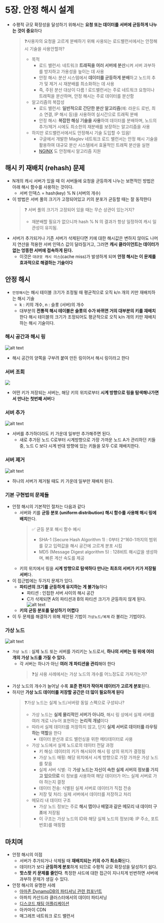 # 5장. 안정 해시 설계
- 수평적 규모 확장성을 달성하기 위해서는 **요청 또는 데이터를 서버에 균등하게 나누는 것이 중요**하다
    > ❓사용자의 요청을 고르게 분배하기 위해 사용되는 로드밸런서에서는 안정해시 기술을 사용안할까?
    > - 목적
    >   - 로드 밸런서: 네트워크 **트래픽을 여러 서버에 분산**시켜 서버 과부하를 방지하고 가용성을 높이는 데 사용
    >   - 안정 해시: 분산 시스템에서 **데이터를 균등하게 분배**하고 노드의 추가 및 제거 시 재분배를 최소화하는 데 사용
    >   - 즉, 주된 분산 대상이 다름 ! 로드밸런서는 주로 네트워크 요청이나 트래픽을 분산하며, 안정 해시는 주로 데이터를 분산함
    > - 알고리즘의 복잡성
    >   - 로드 밸런서: **일반적으로 간단한 분산 알고리즘**(예: 라운드 로빈, 최소 연결, IP 해시 등)을 사용하여 실시간으로 트래픽 분배
    >   - 안정 해시: **복잡한 해싱 기술을 사용**하여 데이터를 분배하며, 노드의 추가/제거 시에도 최소한의 재분배를 보장하는 알고리즘을 사용
    > - 하지만 로드밸런서에서도 안정해시 기술 도입할 수 있음! 
    >   - 구글에서 개발한 Maglev 네트워크 로드 밸런서는 안정 해시 기술을 활용하여 대규모 분산 시스템에서 효율적인 트래픽 분산을 실현
    >   - [NGINX](https://www.f5.com/go/faq/nginx-faq#:~:text=Consistent%20(ketama)%20Hash) 도 안정해시 알고리즘 지원 
## 해시 키 재배치 (rehash) 문제
- N개의 캐시 서버가 있을 때 이 서버들에 요청을 균등하게 나누는 보편적인 방법은 아래 해시 함수를 사용하는 것이다. 
  - 서버 인덱스 = hash(key) % N (서버의 개수)
- 이 방법은 서버 풀의 크기가 고정되어있고 키의 분포가 균등할 때는 잘 동작한다
  >❓ 서버 풀의 크기가 고정되어 있을 때는 무슨 상관이 있는거지?
  > - 재분배할 필요가 없으니까 hash % N 의 결과가 항상 일정하여 캐시 일관성이 유지됨.
- 서버가 추가되거나 기존 서버가 삭제된다면 키에 대한 해시값은 변하지 않아도 나머지 연산을 적용한 서버 인덱스 값이 달라질거고, 그러면 **캐시 클라이언트는 데이터가 없는 엉뚱한 서버에 접속하게 된다.**
  - 이것은 `대규모 캐시 미스`(cache miss)가 발생하게 되며 **안정 해시는 이 문제를 효과적으로 해결하는 기술이다**

## 안정 해시
- `안정해시`는 해시 테이블 크기가 조정될 때 평균적으로 오직 k/n 개의 키만 재배치하는 해시 기술
  - k : 키의 개수, n : 슬롯 (서버)의 개수 
  - 대부분의 **전통적 해시 테이블은 슬롯의 수가 바뀌면 거의 대부분의 키를 재배치**한다
해시 테이블의 크기가 조정되어도
평균적으로 오직 k/n 개의 키만 재배치 하는 해시 기술이다.

### 해시 공간과 해시 링
![alt text](image-1.png)
- 해시 공간의 양쪽을 구부려 붙여 만든 링이어서 해시 링이라고 한다

### 서버 조회
![](image-2.png)
- 어떤 키가 저장되는 서버는, 해당 키의 위치로부터 **시계 방향으로 링을 탐색해나가면서 만나는 첫번째 서버**다

### 서버 추가
![alt text](image-4.png)
- 서버를 추가하더라도 키 가운데 일부만 추가해주면 된다. 
  - 새로 추가된 노드 C로부터 시계방향으로 가장 가까운 노드 A가 관리하던 키들 중, 노드 C 보다 시계 반대 방향에 있는 키들을 모두 C로 재배치한다.

### 서버 제거
![alt text](image-3.png)
- 하나의 서버가 제거될 때도 키 가운데 일부만 재배치 된다.

### 기본 구현법의 문제들
- 안정 해시의 기본적인 절차는 다음과 같다
  - 서버와 키를 **균등 분포 (uniform distribution) 해시 함수를 사용해 해시 링에 배치**한다.
    > ✅ 균등 분포 해시 함수 예시
    > - SHA-1 (Secure Hash Algorithm 1) : 0부터 2^160-1까지의 범위를 갖고 입력값을 해시 공간에 고르게 분포 시킴
    > - MD5 (Message Digest algorithm 5) : 128비트 해시값을 생성하며, 빠른 계산 속도를 제공
  - 키의 위치에서 링을 **시계 방향으로 탐색하다 만나는 최초의 서버가 키가 저장될 서버**다.
- 이 접근법에는 두가지 문제가 있다.
  - **파티션의 크기를 균등하게 유지하는 게 불가능**하다
    - 파티션 : 인접한 서버 사이의 해시 공간
    - C가 삭제되면 A의 파티션과 B의 파티션 크기가 균등하지 않게 된다.
  ![alt text](image-5.png) 
  - **키의 균등 분포를 달성하기 어렵다**
- 이 두 문제를 해결하기 위해 제안된 기법이 `가상노드/복제` 라 불리는 기법이다.

### 가상 노드
![alt text](image-6.png)
- `가상 노드` : 실제 노드 또는 서버를 가리키는 노드로서, **하나의 서버는 링 위에 여러 개의 가상 노드를 가질 수 있다.**
  - 각 서버는 하나가 아닌 **여러 개 파티션을 관리**해야 한다
    > ❓실 사용 사례에서는 가상 노드의 개수를 어느정도로 가져가는가?
- 가상 노드의 개수가 늘어날 수록 **표준 편차가 작아져 데이터가 고르게 분포**된다.
- 하지만 **가상 노드 데이터를 저장할 공간은 더 많이 필요하게 된다**
    > ❓가상 노드는 실제 노드/서버랑 동일 스펙으로 구성되나?
    > - 가상 노드는 **실제 물리적인 서버가 아니라**, 해시 링 상에서 실제 서버를 여러 개로 나누어 표현하는 **논리적 개념**이다
    > - 따라서 실제 데이터를 저장하지 않고, 단지 **실제 서버로 데이터를 라우팅하는 역할**을 한다
    >   - 데이터 분산과 로드 밸런싱을 위한 메타데이터로 사용
    > - 가상 노드에서 실제 노드로의 데이터 전달 과정
    >   - 키 해싱: 데이터의 키가 해시되어 해시 링 상의 위치가 결정됨
    >   - 가상 노드 매핑: 해당 위치에서 시계 방향으로 가장 가까운 가상 노드를 찾음
    >   - 실제 서버 식별: 각 **가상 노드는 자신이 속한 실제 서버의 정보를 가지고 있으므로** 이 정보를 사용하여 해당 데이터가 어느 실제 서버로 가야 하는지 결정
    >   - 데이터 전송: 식별된 실제 서버로 데이터가 직접 전송
    >   - 저장 및 처리: 실제 서버에서 데이터를 저장하고 처리
    > - 메모리 내 데이터 구조
    >    - 가상 노드 정보는 주로 **해시 맵이나 배열과 같은 메모리 내 데이터 구조**에 저장됨
    >    - 이 구조는 가상 노드의 ID와 해당 실제 노드의 정보(예: IP 주소, 포트 번호)를 매핑함

## 마치며 
- 안정 해시의 이점
  - 서버가 추가되거나 삭제될 때 **재배치되는 키의 수가 최소화**된다.
  - 데이터가 보다 **균등하게 분포**하게 되므로 수평적 규모 확장성을 달성하기 쉽다.
  - **핫스팟 키 문제를 줄인다**. 특정한 샤드에 대한 접근이 지나치게 빈번하면 서버에 과부하 문제가 생길 수 있다.
- 안정 해시의 유명한 사례
  - [아마존 DynamoDB의 파티셔닝 관련 컴포넌트](https://docs.aws.amazon.com/ko_kr/amazondynamodb/latest/developerguide/HowItWorks.Partitions.html)
  - 아파치 카산드라 클러스터에서의 데이터 파티셔닝
  - [디스코드 채팅 어플리케이션](https://discord.com/blog/how-discord-scaled-elixir-to-5-000-000-concurrent-users)
  - 아카마이 CDN
  - 매그레프 네트워크 로드 밸런서
